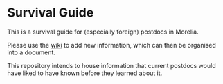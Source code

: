 # Survival Guide

This is a survival guide for (especially foreign) postdocs in Morelia.

Please use the [wiki](https://github.com/PostdocUNAMMorelia/SurvivalGuide/wiki) to add new information, which can then be organised into a document.

This repository intends to house information that current postdocs would have liked to have known before they learned about it.
